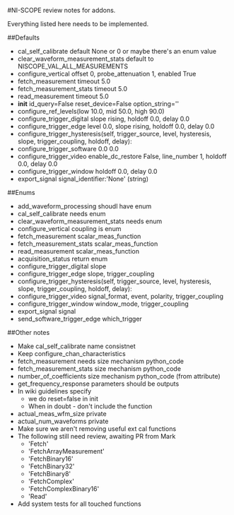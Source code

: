 #NI-SCOPE review notes for addons.

Everything listed here needs to be implemented.

##Defaults

* cal_self_calibrate default None or 0 or maybe there's an enum value
* clear_waveform_measurement_stats default to NISCOPE_VAL_ALL_MEASUREMENTS
* configure_vertical offset 0, probe_attenuation 1, enabled True
* fetch_measurement timeout 5.0
* fetch_measurement_stats timeout 5.0
* read_measurement timeout 5.0
* __init__ id_query=False reset_device=False option_string=''
* configure_ref_levels(low 10.0, mid 50.0, high 90.0)
* configure_trigger_digital slope rising, holdoff 0.0, delay 0.0
* configure_trigger_edge level 0.0, slope rising, holdoff 0.0, delay 0.0
* configure_trigger_hysteresis(self, trigger_source, level, hysteresis, slope, trigger_coupling, holdoff, delay):
* configure_trigger_software 0.0 0.0
* configure_trigger_video enable_dc_restore False, line_number 1, holdoff 0.0, delay 0.0
* configure_trigger_window holdoff 0.0, delay 0.0
* export_signal signal_identifier:'None' (string)

##Enums

* add_waveform_processing shoudl have enum
* cal_self_calibrate needs enum
* clear_waveform_measurement_stats needs enum
* configure_vertical coupling is enum
* fetch_measurement scalar_meas_function
* fetch_measurement_stats scalar_meas_function
* read_measurement scalar_meas_function
* acquisition_status return enum
* configure_trigger_digital slope
* configure_trigger_edge slope, trigger_coupling
* configure_trigger_hysteresis(self, trigger_source, level, hysteresis, slope, trigger_coupling, holdoff, delay):
* configure_trigger_video signal_format, event, polarity, trigger_coupling
* configure_trigger_window window_mode, trigger_coupling
* export_signal signal
* send_software_trigger_edge which_trigger

##Other notes

* Make cal_self_calibrate name consistnet
* Keep configure_chan_characteristics
* fetch_measurement needs size mechanism python_code
* fetch_measurement_stats size mechanism python_code
* number_of_coefficients size mechanism python_code (from attribute)
* get_frequency_response parameters should be outputs
* In wiki guidelines specify
    * we do reset=false in init
    * When in doubt - don't include the function
* actual_meas_wfm_size private
* actual_num_waveforms private
* Make sure we aren't removing useful ext cal functions
* The following still need review, awaiting PR from Mark
    * 'Fetch'
    * 'FetchArrayMeasurement'
    * 'FetchBinary16'
    * 'FetchBinary32'
    * 'FetchBinary8'
    * 'FetchComplex'
    * 'FetchComplexBinary16'
    * 'Read'
* Add system tests for all touched functions

